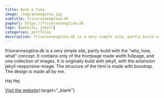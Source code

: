 ```yaml
---
title: Anne & Tina
image: /img/anneogtina.jpg
subtitle: frisoranneogtina.dk
pageurl: https://frisoranneogtina.dk
tags: [website, jekyll]
categories: portfolio
description: frisoranneogtina.dk is a very simple site, partly build with the "why, how, what" concept.
---
```

frisoranneogtina.dk is a very simple site, partly build with the "why, how, what" concept. It contains only of the frontpage made width fullpage, and one collection of images. It is originally build with jekyll, with the extension jekyll-responsive-image. The structure of the html is made with boostrap. The design is made all by me.

Hej
Hej

[Visit the website](http://www.frisoranneogtina.dk){:target="_blank"}